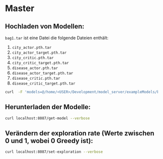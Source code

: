 # Master

## Hochladen von Modellen:
```bag1.tar``` ist eine Datei die folgende Dateien enthält:

1. ```city_actor.pth.tar```
2. ```city_actor_target.pth.tar```
3. ```city_critic.pth.tar```
4. ```city_critic_target.pth.tar```
5. ```disease_actor.pth.tar```
6. ```disease_actor_target.pth.tar```
7. ```disease_critic.pth.tar```
8. ```disease_critic_target.pth.tar```

```bash
curl  -F 'models=@/home/<USER>/Development/model_server/exampleModels/bag1.tar' localhost:8087/models --verbose -H "Authorization: Basic 11843e47-3e1b-45ba-9d09-2d154bb9a73l"
```

## Herunterladen der Modelle:
```bash
curl localhost:8087/get-model --verbose
```

## Verändern der exploration rate (Werte zwischen 0 und 1, wobei 0 Greedy ist):
```bash
curl localhost:8087/set-exploration --verbose
```
